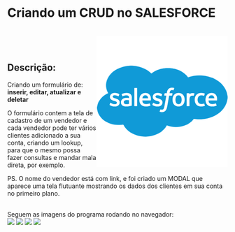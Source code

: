 # Criando um CRUD no SALESFORCE

​                															                                                                               
<img align="right" img src="https://github.com/JoanesAraujo/Joanes_Screenshot/blob/master/salesforce_logo/salesforce.png">

 
<br>


## Descrição:

Criando um formulário de: **inserir, editar, atualizar e deletar**

O formulário contem a tela de cadastro de um vendedor e cada vendedor pode ter vários clientes adicionado a sua conta, criando um lookup, para que o mesmo possa fazer consultas e mandar mala direta, por exemplo.

PS. O nome do vendedor está com link, e foi criado um MODAL que aparece uma tela flutuante mostrando os dados dos clientes em sua conta no primeiro plano. 

<br>
Seguem as imagens do programa rodando no navegador:
<br>
​                															                                                                                                                                                   
 <img height="400em" src="https://user-images.githubusercontent.com/46785328/140628147-77d56eb5-9ba5-4baf-b277-8e374433d16e.png"/>
 <img height="482em" src="https://user-images.githubusercontent.com/46785328/140628245-103ba21f-44a6-449a-acbd-2dfa518e9167.png"/>
 <img height="482em" src="https://user-images.githubusercontent.com/46785328/140628259-b7137dfa-cf64-4509-b191-26d8df25fe02.png"/>
 <img height="482em" src="https://user-images.githubusercontent.com/46785328/140628265-aa81870c-561f-4aa5-a375-68b8a6912322.png"/>



